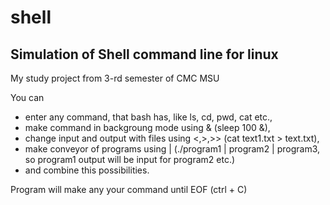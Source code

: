 # shell
## Simulation of Shell command line for linux

My study project from 3-rd semester of CMC MSU

  You can 
- enter any command, that bash has, like ls, cd, pwd, cat etc.,
- make command in backgroung mode using & (sleep 100 &),
- change input and output with files using <,>,>> (cat text1.txt > text.txt),
- make conveyor of programs using | (./program1 | program2 | program3, so program1 output will be input for program2 etc.)
- and combine this possibilities.

Program will make any your command until EOF (ctrl + C)

